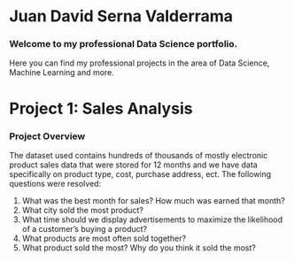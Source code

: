 # Juan David Serna Valderrama
### Welcome to my professional Data Science portfolio.
Here you can find my professional projects in the area of Data Science, Machine Learning and more.



# Project 1: Sales Analysis
### Project Overview
The dataset used contains hundreds of thousands of mostly electronic product sales data that were stored for 12 months and we have data specifically on product type, cost, purchase address, ect.
The following questions were resolved:
1. What was the best month for sales? How much was earned that month?
2. What city sold the most product?
3. What time should we display advertisements to maximize the likelihood of a customer’s buying a product?
4. What products are most often sold together?
5. What product sold the most? Why do you think it sold the most?
